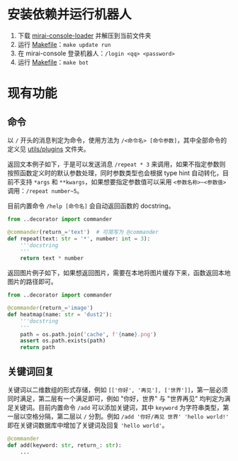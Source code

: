 # 安装依赖并运行机器人
1. 下载 [mirai-console-loader](https://github.com/iTXTech/mirai-console-loader/releases) 并解压到当前文件夹
2. 运行 [Makefile](Makefile)：`make update run`
3. 在 mirai-console 登录机器人：`/login <qq> <password>`
4. 运行 [Makefile](Makefile)：`make bot`



# 现有功能
## 命令
以 `/` 开头的消息判定为命令，使用方法为 `/<命令名> [命令参数]`，其中全部命令的定义见 [utils/plugins](utils/plugins) 文件夹。

返回文本例子如下，于是可以发送消息 `/repeat * 3` 来调用，如果不指定参数则按照函数定义时的默认参数处理，同时参数类型也会根据 type hint 自动转化，目前不支持 `*args` 和 `**kwargs`，如果想要指定参数值可以采用 `<参数名称>~<参数值>` 调用：`/repeat number~5`。

目前内置命令 `/help [命令名]` 会自动返回函数的 docstring。

```python
from ..decorator import commander

@commander(return_='text')  # 可简写为 @commander
def repeat(text: str = '*', number: int = 3):
    '''docstring
    '''
    return text * number
```

返回图片例子如下，如果想返回图片，需要在本地将图片缓存下来，函数返回本地图片的路径即可。

```python
from ..decorator import commander

@commander(return_='image')
def heatmap(name: str = 'dust2'):
    '''docstring
    '''
    path = os.path.join('cache', f'{name}.png')
    assert os.path.exists(path)
    return path
```


## 关键词回复
关键词以二维数组的形式存储，例如 `[['你好', '再见'], ['世界']]`，第一层必须同时满足，第二层有一个满足即可，例如 "你好，世界" 与 "世界再见" 均判定为满足关键词。目前内置命令 `/add` 可以添加关键词，其中 `keyword` 为字符串类型，第一层以空格分隔，第二层以 `/` 分割。例如 `/add '你好/再见 世界' 'hello world!'` 即在关键词数据库中增加了关键词及回复 `'hello world'`。

```python
@commander
def add(keyword: str, return_: str):
    ...
```
